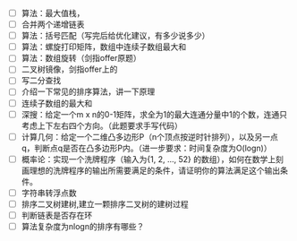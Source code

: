 - [ ]  算法：最大值栈，
- [ ]  合并两个递增链表
- [ ]  算法：括号匹配（写完后给优化建议，有多少说多少）
- [ ]  算法：螺旋打印矩阵，数组中连续子数组最大和
- [ ]  算法：数组旋转（剑指offer原题）
- [ ]  二叉树镜像，剑指offer上的
- [ ]  写二分查找
- [ ]  介绍一下常见的排序算法，讲一下原理
- [ ]  连续子数组的最大和
- [ ]  深搜：给定一个m x n的0-1矩阵，求全为1的最大连通分量中1的个数，连通只考虑上下左右四个方向。（此题要求手写代码）
- [ ]  计算几何：给定一个二维凸多边形P（n个顶点按逆时针排列），以及另一点q，判断点q是否在凸多边形P内。（进一步要求：时间复杂度为O(logn)）
- [ ] 概率论：实现一个洗牌程序（输入为{1, 2, ..., 52} 的数组），如何在数学上刻画理想的洗牌程序的输出所需要满足的条件，请证明你的算法满足这个输出条件。
- [ ] 字符串转浮点数
- [ ] 排序二叉树建树,建立一颗排序二叉树的建树过程
- [ ] 判断链表是否存在环
- [ ] 算法复杂度为nlogn的排序有哪些？
